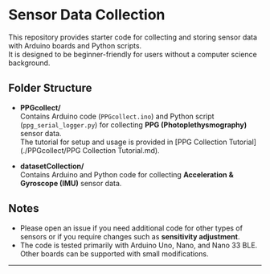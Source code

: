 # Sensor Data Collection

This repository provides starter code for collecting and storing sensor data with Arduino boards and Python scripts.  
It is designed to be beginner-friendly for users without a computer science background.

## Folder Structure

- **PPGcollect/**  
  Contains Arduino code (`PPGcollect.ino`) and Python script (`ppg_serial_logger.py`) for collecting **PPG (Photoplethysmography)** sensor data.  
  The tutorial for setup and usage is provided in [PPG Collection Tutorial](./PPGcollect/PPG Collection Tutorial.md).

- **datasetCollection/**  
  Contains Arduino and Python code for collecting **Acceleration & Gyroscope (IMU)** sensor data.

## Notes

- Please open an issue if you need additional code for other types of sensors or if you require changes such as **sensitivity adjustment**.  
- The code is tested primarily with Arduino Uno, Nano, and Nano 33 BLE. Other boards can be supported with small modifications.

---
